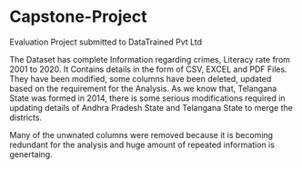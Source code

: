# Capstone-Project
Evaluation Project submitted to DataTrained Pvt Ltd

The Dataset has complete Information regarding crimes, Literacy rate from 2001 to 2020.
It Contains details in the form of CSV, EXCEL and PDF Files.
They have been modified, some columns have been deleted, updated based on the requirement for the Analysis.
As we know that, Telangana State was formed in 2014, there is some serious modifications required in updating details of Andhra Pradesh State and Telangana State to merge the districts.

Many of the unwnated columns were removed because it is becoming redundant for the analysis and huge amount of repeated information is genertaing.
